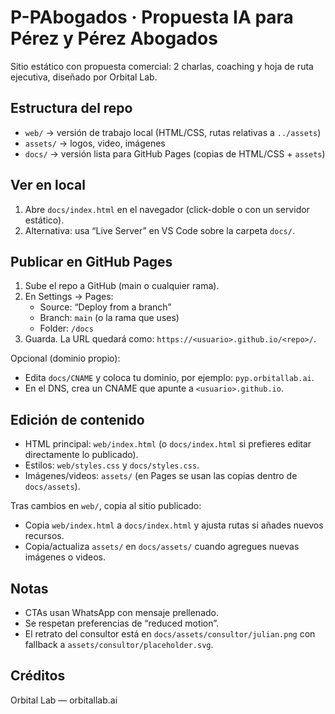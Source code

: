 # P-PAbogados · Propuesta IA para Pérez y Pérez Abogados

Sitio estático con propuesta comercial: 2 charlas, coaching y hoja de ruta ejecutiva, diseñado por Orbital Lab.

## Estructura del repo
- `web/` → versión de trabajo local (HTML/CSS, rutas relativas a `../assets`)
- `assets/` → logos, video, imágenes
- `docs/` → versión lista para GitHub Pages (copias de HTML/CSS + `assets`)

## Ver en local
1. Abre `docs/index.html` en el navegador (click-doble o con un servidor estático).
2. Alternativa: usa “Live Server” en VS Code sobre la carpeta `docs/`.

## Publicar en GitHub Pages
1. Sube el repo a GitHub (main o cualquier rama).
2. En Settings → Pages:
   - Source: “Deploy from a branch”
   - Branch: `main` (o la rama que uses)
   - Folder: `/docs`
3. Guarda. La URL quedará como: `https://<usuario>.github.io/<repo>/`.

Opcional (dominio propio):
- Edita `docs/CNAME` y coloca tu dominio, por ejemplo: `pyp.orbitallab.ai`.
- En el DNS, crea un CNAME que apunte a `<usuario>.github.io`.

## Edición de contenido
- HTML principal: `web/index.html` (o `docs/index.html` si prefieres editar directamente lo publicado).
- Estilos: `web/styles.css` y `docs/styles.css`.
- Imágenes/videos: `assets/` (en Pages se usan las copias dentro de `docs/assets`).

Tras cambios en `web/`, copia al sitio publicado:
- Copia `web/index.html` a `docs/index.html` y ajusta rutas si añades nuevos recursos.
- Copia/actualiza `assets/` en `docs/assets/` cuando agregues nuevas imágenes o videos.

## Notas
- CTAs usan WhatsApp con mensaje prellenado.
- Se respetan preferencias de “reduced motion”.
- El retrato del consultor está en `docs/assets/consultor/julian.png` con fallback a `assets/consultor/placeholder.svg`.

## Créditos
Orbital Lab — orbitallab.ai
